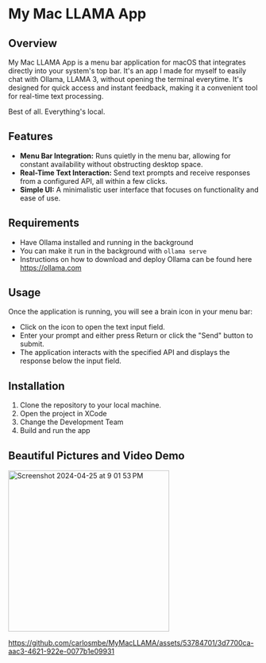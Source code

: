 # My Mac LLAMA App

## Overview

My Mac LLAMA App is a menu bar application for macOS that integrates directly into your system's top bar. 
It's an app I made for myself to easily chat with Ollama, LLAMA 3, without opening the terminal everytime.
It's designed for quick access and instant feedback, making it a convenient tool for real-time text processing.

Best of all. Everything's local.


## Features

- **Menu Bar Integration:** Runs quietly in the menu bar, allowing for constant availability without obstructing desktop space.
- **Real-Time Text Interaction:** Send text prompts and receive responses from a configured API, all within a few clicks.
- **Simple UI:** A minimalistic user interface that focuses on functionality and ease of use.

## Requirements
- Have Ollama installed and running in the background
- You can make it run in the background with `ollama serve`
- Instructions on how to download and deploy Ollama can be found here https://ollama.com

## Usage

Once the application is running, you will see a brain icon in your menu bar:

- Click on the icon to open the text input field.
- Enter your prompt and either press Return or click the "Send" button to submit.
- The application interacts with the specified API and displays the response below the input field.


## Installation

1. Clone the repository to your local machine.
2. Open the project in XCode
3. Change the Development Team
4. Build and run the app

## Beautiful Pictures and Video Demo


<img width="324" alt="Screenshot 2024-04-25 at 9 01 53 PM" src="https://github.com/carlosmbe/MyMacLLAMA/assets/53784701/9d7c41d8-2914-4353-97f8-d3268ecdb0bb">


https://github.com/carlosmbe/MyMacLLAMA/assets/53784701/3d7700ca-aac3-4621-922e-0077b1e09931

